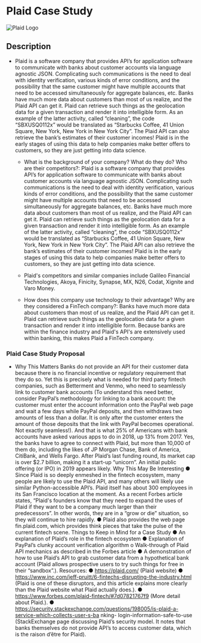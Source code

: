 # Plaid Case Study

![Plaid Logo](https://plaid.com/assets/img/social-card.jpg)

## Description
* Plaid is a software company that provides API’s for application software to communicate with banks
about customer accounts via language agnostic JSON. Complicating such communications is the need to
deal with identity verification, various kinds of error conditions, and the possibility that the same
customer might have multiple accounts that need to be accessed simultaneously for aggregate balances,
etc.
Banks have much more data about customers than most of us realize, and the Plaid API can get it. Plaid
can retrieve such things as the geolocation data for a given transaction and render it into intelligible form.
As an example of the latter activity, called “cleaning”, the code “SBXUSQ0112x” would be translated as
“Starbucks Coffee, 41 Union Square, New York, New York in New York City”. The Plaid API can also
retrieve the bank’s estimates of their customer incomes!
Plaid is in the early stages of using this data to help companies make better offers to customers, so they
are just getting into data science.


    * What is the background of your company? What do they do? Who are their competitors?:
    Plaid is a software company that provides API’s for application software to communicate with banks about customer accounts via language agnostic JSON. Complicating such communications is the need to deal with identity verification, various kinds of error conditions, and the possibility that the same customer might have multiple accounts that need to be accessed simultaneously for aggregate balances, etc. Banks have much more data about customers than most of us realize, and the Plaid API can get it. Plaid can retrieve such things as the geolocation data for a given transaction and render it into intelligible form. As an example of the latter activity, called “cleaning”, the code “SBXUSQ0112x” would be translated as “Starbucks Coffee, 41 Union Square, New York, New York in New York City”. The Plaid API can also retrieve the bank’s estimates of their customer incomes! Plaid is in the early stages of using this data to help companies make better offers to customers, so they are just getting into data science.

    * Plaid's competitors and similar companies include Galileo Financial Technologies, Akoya, Finicity, Synapse, MX, N26, Codat, Xignite and Varo Money.

    * How does this company use technology to their advantage? Why are they considered a FinTech company?:
    Banks have much more data about customers than most of us realize, and the Plaid API can get it. Plaid can retrieve such things as the geolocation data for a given transaction and render it into intelligible form. Because banks are within the finance industry and Plaid's API's are extensively used within banking, this makes Plaid a FinTech company.


### Plaid Case Study Proposal
* Why This Matters
Banks do not provide an API for their customer data because there is no financial incentive or regulatory
requirement that they do so. Yet this is precisely what is needed for third party fintech companies, such as
Betterment and Venmo, who need to seamlessly link to customer bank accounts (To understand this need
better, consider PayPal’s methodology for linking to a bank account: the customer must enter the account
information onto the PayPal web page and wait a few days while PayPal deposits, and then withdraws
two amounts of less than a dollar. It is only after the customer enters the amount of those deposits that the
link with PayPal becomes operational. Not exactly seamless!).
And that is what 25% of Americans with bank accounts have asked various apps to do in 2018, up 13%
from 2017. Yes, the banks have to agree to connect with Plaid, but more than 10,000 of them do,
including the likes of JP Morgan Chase, Bank of America, CitiBank, and Wells Fargo. After Plaid’s last
funding round, its market cap is over $2.7 billion, making it a start-up “unicorn”. An initial public
offering (or IPO) in 2019 appears likely.
Why This May Be Interesting
● Since Plaid is so deeply enmeshed in the fintech ecosystem, many people are likely to use the
Plaid API, and many others will likely use similar Python-accessible API’s. Plaid itself has about
300 employees in its San Francisco location at the moment. As a recent Forbes article states,
“Plaid's founders know that they need to expand the uses of Plaid if they want to be a company
much larger than their predecessors”. In other words, they are in a “grow or die” situation, so
they will continue to hire rapidly.
● Plaid also provides the web page fin.plaid.com, which provides think pieces that take the pulse of
the current fintech scene.
Things to Keep in Mind for a Case Study
● An explanation of Plaid’s role in the fintech ecosystem
● Explanation of PayPal’s clunky account verification algorithm o Walk-through of Plaid API
mechanics as described in the Forbes article
● A demonstration of how to use Plaid’s API to grab customer data from a hypothetical bank
account (Plaid allows prospective users to try such things for free in their “sandbox”.).
Resources:
● https://plaid.com/ (Plaid website)
● https://www.inc.com/jeff-pruitt/6-fintechs-disrupting-the-industry.html (Plaid is one of these
disruptors, and this article explains more clearly than the Plaid website what Plaid actually does.).
● https://www.forbes.com/plaid-fintech/#7d07821767f9 (More detail about Plaid.).
● https://security.stackexchange.com/questions/198005/is-plaid-a-service-which-collects-user-s-ba
nking- login-information-safe-to-use (StackExchange page discussing Plaid’s security model. It
notes that banks themselves do not provide API’s to access customer data, which is the raison
d’être for Plaid).